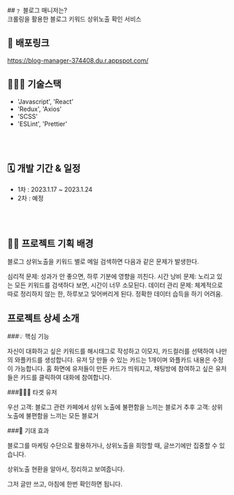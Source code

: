 ##﹖ 블로그 매니저는? <br/>
크롤링을 활용한 블로그 키워드 상위노출 확인 서비스


## 🚀 배포링크 <br/>
https://blog-manager-374408.du.r.appspot.com/


## 🧑🏻‍💻 기술스택 <br/>
- 'Javascript', 'React'
- 'Redux', 'Axios'
- 'SCSS'
- 'ESLint', 'Prettier'

<br/><br/>

## 🗓 개발 기간 & 일정
- 1차 : 2023.1.17 ~ 2023.1.24
- 2차 : 예정

<br/><br/>

## ✍🏻 프로젝트 기획 배경
블로그 상위노출을 키워드 별로 메일 검색하면 다음과 같은 문제가 발생한다.<br/>

심리적 문제: 성과가 안 좋으면, 하루 기분에 영향을 끼친다.
시간 낭비 문제: 노리고 있는 모든 키워드를 검색하다 보면, 시간이 너무 소모된다.
데이터 관리 문제: 체계적으로 따로 정리하지 않는 한, 하루보고 잊어버리게 된다. 정확한 데이터 습득을 하기 어려움.


## 프로젝트 상세 소개

###💡 핵심 기능

자신이 대화하고 싶은 키워드를 해시태그로 작성하고 이모지, 카드컬러를 선택하여 나만의 와플카드를 생성합니다.
유저 당 만들 수 있는 카드는 1개이며 와플카드 내용은 수정이 가능합니다.
홈 화면에 유저들이 만든 카드가 띄워지고, 채팅방에 참여하고 싶은 유저들은 카드를 클릭하여 대화에 참여합니다.

###🙋🏻‍♂️ 타겟 유저

우선 고객: 블로그 관련 카페에서 상위 노출에 불편함을 느끼는 블로거
추후 고객: 상위 노출에 불편함을 느끼는 모든 블로거

###📍 기대 효과

블로그를 마케팅 수단으로 활용하거나, 상위노출을 희망할 때,
글쓰기에만 집중할 수 있습니다.

상위노출 현환을 알아서, 정리하고 보여줍니다.

그저 글만 쓰고, 아침에 한번 확인하면 됩니다.
